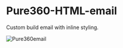 # Pure360-HTML-email
Custom build email with inline styling.

![Pure360email](https://user-images.githubusercontent.com/100682160/184870290-268697fc-7441-4b60-ab68-b0d68f1691d2.png)
